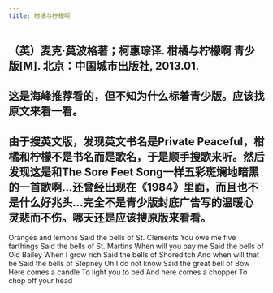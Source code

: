 ```yaml
---
title: 柑橘与柠檬啊
---
```


## （英）麦克·莫波格著；柯惠琮译. 柑橘与柠檬啊 青少版[M]. 北京：中国城市出版社, 2013.01.

## 这是海峰推荐看的，但不知为什么标着青少版。应该找原文来看一看。
## 由于搜英文版，发现英文书名是Private Peaceful，柑橘和柠檬不是书名而是歌名，于是顺手搜歌来听。然后发现这是和The Sore Feet Song一样五彩斑斓地暗黑的一首歌啊…还曾经出现在《1984》里面，而且也不是什么好兆头…完全不是青少版封底广告写的温暖心灵悲而不伤。哪天还是应该搜原版来看看。
Oranges and lemons 
Said the bells of St. Clements 
You owe me five farthings 
Said the bells of St. Martins 
When will you pay me 
Said the bells of Old Bailey 
When I grow rich 
Said the bells of Shoreditch 
And when will that be 
Said the bells of Stepney 
Oh I do not know 
Said the great bell of Bow 
Here comes a candle 
To light you to bed 
And here comes a chopper 
To chop off your head
